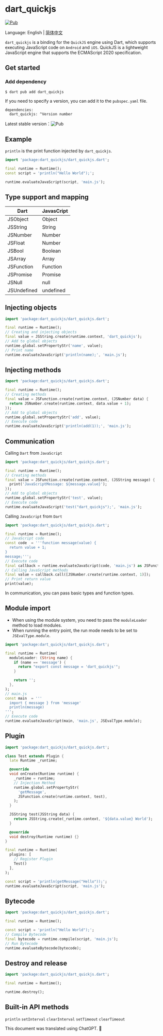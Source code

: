 # dart_quickjs

[![Pub](https://img.shields.io/pub/v/dart_quickjs.svg)](https://pub.flutter-io.cn/packages/dart_quickjs)

Language: English | [简体中文](README-ZH.md)

```dart_quickjs``` is a binding for the ```QuickJS``` engine using Dart, which supports executing JavaScript code on ```Android``` and ```iOS```. QuickJS is a lightweight JavaScript engine that supports the ECMAScript 2020 specification.

## Get started

### Add dependency
```console
$ dart pub add dart_quickjs
```
If you need to specify a version, you can add it to the ```pubspec.yaml``` file.

```console
dependencies:
  dart_quickjs: ^Version number
```
Latest stable version：![Pub](https://img.shields.io/pub/v/dart_quickjs.svg)

## Example
```println``` is the print function injected by ```dart_quickjs```.
```dart
import 'package:dart_quickjs/dart_quickjs.dart';

final runtime = Runtime();
const script = 'println("Hello World");';

runtime.evaluateJavaScript(script, 'main.js');
```

## Type support and mapping
| Dart | JavasCript |
| - | - |
| JSObject | Object |
| JSString | String |
| JSNumber | Number |
| JSFloat | Number |
| JSBool | Boolean |
| JSArray | Array |
| JSFunction | Function |
| JSPromise | Promise |
| JSNull | null |
| JSUndefined | undefined |

## Injecting objects
```dart
import 'package:dart_quickjs/dart_quickjs.dart';

final runtime = Runtime();
// Creating and injecting objects
final value = JSString.create(runtime.context, 'dart_quickjs');
// Add to global objects
runtime.global.setPropertyStr('name', value);
// Print name
runtime.evaluateJavaScript('println(name);', 'main.js');
```

## Injecting methods
```dart
import 'package:dart_quickjs/dart_quickjs.dart';

final runtime = Runtime();
// Creating methods
final value = JSFunction.create(runtime.context, (JSNumber data) {
  return JSNumber.create(runtime.context, data.value + 1);
});
// Add to global objects
runtime.global.setPropertyStr('add', value);
// Execute code
runtime.evaluateJavaScript('println(add(1));', 'main.js');
```

## Communication
Calling ```Dart``` from ```JavaScript```
```dart
import 'package:dart_quickjs/dart_quickjs.dart';

final runtime = Runtime();
// Creating methods
final value = JSFunction.create(runtime.context, (JSString message) {
  print('JavaScriptMessage: ${message.value}');
});
// Add to global objects
runtime.global.setPropertyStr('test', value);
// Execute code
runtime.evaluateJavaScript('test("dart_quickjs");', 'main.js');
```
Calling ```JavaScript``` from ```Dart```
```dart
import 'package:dart_quickjs/dart_quickjs.dart';

final runtime = Runtime();
// JavaScript code
const code  = '''function message(value) {
  return value + 1;
}
message;''';
// Execute code
final callback = runtime.evaluateJavaScript(code, 'main.js') as JSFunction;
// Calling JavaScript methods
final value = callback.call([JSNumber.create(runtime.context, 1)]);
// Print return value
print(value);
```
In communication, you can pass basic types and function types.
## Module import
- When using the module system, you need to pass the ```moduleLoader``` method to load modules.
- When running the entry point, the run mode needs to be set to ```JSEvalType.module```.

```dart
import 'package:dart_quickjs/dart_quickjs.dart';

final runtime = Runtime(
  moduleLoader: (String name) {
    if (name == 'message') {
      return "export const message = 'dart_quickjs'";
    }

    return '';
  },
);
// main.js
const main  = '''
  import { message } from 'message'
  println(message)
''';
// Execute code
runtime.evaluateJavaScript(main, 'main.js', JSEvalType.module);
```

## Plugin
```dart
import 'package:dart_quickjs/dart_quickjs.dart';

class Test extends Plugin {
  late Runtime _runtime;

  @override
  void onCreate(Runtime runtime) {
    _runtime = runtime;
    // Injection Method
    runtime.global.setPropertyStr(
      'getMessage',
      JSFunction.create(runtime.context, test),
    );
  }

  JSString test(JSString data) {
    return JSString.create(_runtime.context, '${data.value} World');
  }

  @override
  void destroy(Runtime runtime) {}
}

final runtime = Runtime(
  plugins: [
    // Register Plugin
    Test()
  ],
);

const script = 'println(getMessage("Hello"));';
runtime.evaluateJavaScript(script, 'main.js');
```

## Bytecode

```dart
import 'package:dart_quickjs/dart_quickjs.dart';

final runtime = Runtime();

const script = 'println("Hello World");';
// Compile Bytecode
final bytecode = runtime.compile(script, 'main.js');
// Run Bytecode
runtime.evaluateBytecode(bytecode);
```

## Destroy and release
```dart
import 'package:dart_quickjs/dart_quickjs.dart';

final runtime = Runtime();

runtime.destroy();
```

## Built-in API methods
```println``` ```setInterval``` ```clearInterval``` ```setTimeout``` ```clearTimeout```

This document was translated using ChatGPT. 🎉
